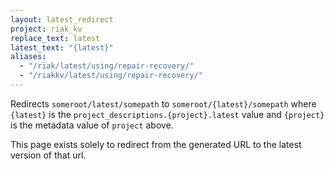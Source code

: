 ```yaml
---
layout: latest_redirect
project: riak_kv
replace_text: latest
latest_text: "{latest}"
aliases:
  - "/riak/latest/using/repair-recovery/"
  - "/riakkv/latest/using/repair-recovery/"
---
```


Redirects `someroot/latest/somepath` to `someroot/{latest}/somepath` 
where `{latest}` is the `project_descriptions.{project}.latest` value
and `{project}` is the metadata value of `project` above.

This page exists solely to redirect from the generated URL to the latest version of
that url.



